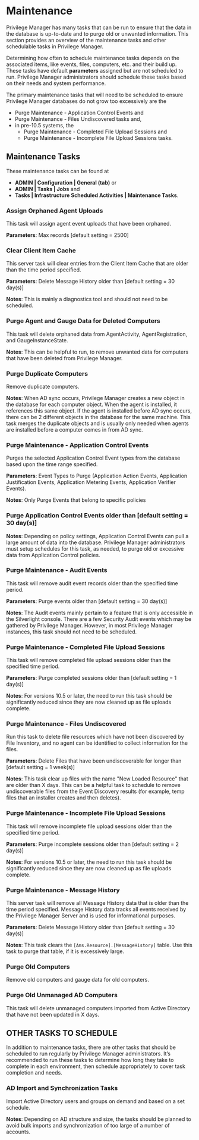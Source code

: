 [title]: # (Maintenance)
[tags]: # (overview)
[priority]: # (6001)
# Maintenance

Privilege Manager has many tasks that can be run to ensure that the data in the database is up-to-date and to purge old or unwanted information. This section provides an overview of the maintenance tasks and other schedulable tasks in Privilege Manager.

Determining how often to schedule maintenance tasks depends on the associated items, like events, files, computers, etc. and their build up. These tasks have default __parameters__ assigned but are not scheduled to run. Privilege Manager administrators should schedule these tasks based on their needs and system performance.

The primary maintenance tasks that will need to be scheduled to ensure Privilege Manager databases do not grow too excessively are the

* Purge Maintenance - Application Control Events and
* Purge Maintenance - Files Undiscovered tasks and,
* in pre-10.5 systems, the
  * Purge Maintenance - Completed File Upload Sessions and
  * Purge Maintenance - Incomplete File Upload Sessions tasks.

## Maintenance Tasks

These maintenance tasks can be found at 

* __ADMIN | Configuration | General (tab)__ or 
* __ADMIN | Tasks | Jobs__ and 
* __Tasks | Infrastructure Scheduled Activities | Maintenance Tasks__.

### Assign Orphaned Agent Uploads

This task will assign agent event uploads that have been orphaned.

__Parameters__: Max records [default setting = 2500]

### Clear Client Item Cache

This server task will clear entries from the Client Item Cache that are older than the time period specified.

__Parameters__: Delete Message History older than [default setting = 30 day(s)]

__Notes__: This is mainly a diagnostics tool and should not need to be scheduled.

### Purge Agent and Gauge Data for Deleted Computers

This task will delete orphaned data from AgentActivity, AgentRegistration, and GaugeInstanceState.

__Notes__: This can be helpful to run, to remove unwanted data for computers that have been deleted from Privilege Manager.

### Purge Duplicate Computers

Remove duplicate computers.

__Notes__: When AD sync occurs, Privilege Manager creates a new object in the database for each computer object. When the agent is installed, it references this same object. If the agent is installed before AD sync occurs, there can be 2 different objects in the database for the same machine. This task merges the duplicate objects and is usually only needed when agents are installed before a computer comes in from AD sync.

### Purge Maintenance - Application Control Events

Purges the selected Application Control Event types from the database based upon the time range specified. 

__Parameters__: Event Types to Purge (Application Action Events, Application Justification Events, Application Metering Events, Application Verifier Events).

__Notes__: Only Purge Events that belong to specific policies

### Purge Application Control Events older than [default setting = 30 day(s)]

__Notes__: Depending on policy settings, Application Control Events can pull a large amount of data into the database. Privilege Manager administrators must setup schedules for this task, as needed, to purge old or excessive data from Application Control policies.

### Purge Maintenance - Audit Events

This task will remove audit event records older than the specified time period.

__Parameters__: Purge events older than [default setting = 30 day(s)]

__Notes__: The Audit events mainly pertain to a feature that is only accessible in the Silverlight console. There are a few Security Audit events which may be gathered by Privilege Manager. However, in most Privilege Manager instances, this task should not need to be scheduled.

### Purge Maintenance - Completed File Upload Sessions

This task will remove completed file upload sessions older than the specified time period.

__Parameters__: Purge completed sessions older than [default setting = 1 day(s)]

__Notes__: For versions 10.5 or later, the need to run this task should be significantly reduced since they are now cleaned up as file uploads complete.

### Purge Maintenance - Files Undiscovered

Run this task to delete file resources which have not been discovered by File Inventory, and no agent can be identified to collect information for the files.

__Parameters__: Delete Files that have been undiscoverable for longer than [default setting = 1 week(s)]

__Notes__: This task clear up files with the name "New Loaded Resource" that are older than X days. This can be a helpful task to schedule to remove undiscoverable files from the Event Discovery results (for example, temp files that an installer creates and then deletes).

### Purge Maintenance - Incomplete File Upload Sessions

This task will remove incomplete file upload sessions older than the specified time period.

__Parameters__: Purge incomplete sessions older than [default setting = 2 day(s)]

__Notes__: For versions 10.5 or later, the need to run this task should be significantly reduced since they are now cleaned up as file uploads complete.

### Purge Maintenance - Message History

This server task will remove all Message History data that is older than the time period specified. Message History data tracks all events received by the Privilege Manager Server and is used for informational purposes.

__Parameters__: Delete Message History older than [default setting = 30 day(s)]

__Notes__: This task clears the `[Ams.Resource].[MessageHistory]` table. Use this task to purge that table, if it is excessively large.

### Purge Old Computers

Remove old computers and gauge data for old computers.

### Purge Old Unmanaged AD Computers

This task will delete unmanaged computers imported from Active Directory that have not been updated in X days.

## OTHER TASKS TO SCHEDULE

In addition to maintenance tasks, there are other tasks that should be scheduled to run regularly by Privilege Manager administrators. It’s recommended to run these tasks to determine how long they take to complete in each environment, then schedule appropriately to cover task completion and needs.

### AD Import and Synchronization Tasks

Import Active Directory users and groups on demand and based on a set schedule.

__Notes__: Depending on AD structure and size, the tasks should be planned to avoid bulk imports and synchronization of too large of a number of accounts.
